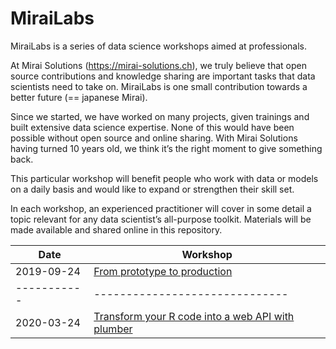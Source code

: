 # MiraiLabs

MiraiLabs is a series of data science workshops aimed at professionals.

At Mirai Solutions (https://mirai-solutions.ch), we truly believe that open source contributions and knowledge sharing are important tasks that data scientists need to take on. MiraiLabs is one small contribution towards a better future (== japanese Mirai).

Since we started, we have worked on many projects, given trainings and built extensive data science expertise. None of this would have been possible without open source and online sharing. With Mirai Solutions having turned 10 years old, we think it’s the right moment to give something back.

This particular workshop will benefit people who work with data or models on a daily basis and would like to expand or strengthen their skill set.

In each workshop, an experienced practitioner will cover in some detail a topic relevant for any data scientist’s all-purpose toolkit. Materials will be made available and shared online in this repository.

|   Date    |        Workshop        |
|-----------|------------------------------|
|2019-09-24 | [From prototype to production](from-prototype-to-production) |
|-----------|------------------------------|
|2020-03-24 | [Transform your R code into a web API with plumber](transform-your-R-code-into-API-with-plumber) |
